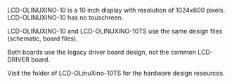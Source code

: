 LCD-OLINUXINO-10 is a 10 inch display with resolution of 1024x600 pixels. LCD-OLINUXINO-10 has no touschreen.

LCD-OLINUXINO-10 and LCD-OLINUXINO-10TS use the same design files (schematic, board files).

Both boards use the legacy driver board design, not the common LCD-DRIVER board.

Visit the folder of LCD-OLinuXino-10TS for the hardware design resources.